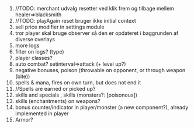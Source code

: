 1. //TODO: merchant udvalg resetter ved klik frem og tilbage mellem healer=>blacksmith
2. //TODO: playAgain reset bruger ikke initial context
3. sell price modifier in settings module
4. tror player skal bruge observer så den er opdateret i baggrunden af diverse overlays
5. more logs
6. filter on logs? (type)
7. player classes?
8. auto combat? setinterval=>attack (+ level up?)
9. negative bonuses, poison (throwable on opponent, or through weapon (bite))
10. spells & mana, fires on own turn, but does not end it
11. //Spells are earned or picked up?
12. skills and specials , skills (monsters?: [poisonous])
13. skills (enchantments) on weapons?
14. bonus counter/indicator in player/monster (a new component?), already implemented in player
15. Armor?
